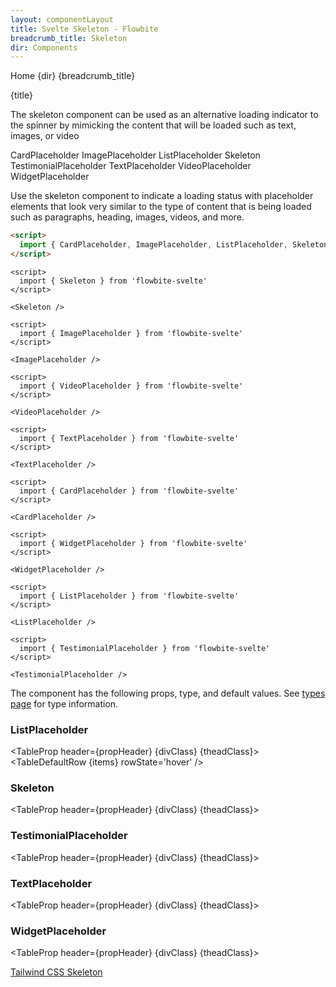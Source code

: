 ```yaml
---
layout: componentLayout
title: Svelte Skeleton - Flowbite
breadcrumb_title: Skeleton
dir: Components
---
```


<script>
  import { Htwo, ExampleDiv, GitHubSource, CompoDescription, TableProp, TableDefaultRow} from '../utils'
  import { Breadcrumb, BreadcrumbItem, Heading, P, A } from '$lib'
  import { props as items }  from '../props/ListPlaceholder.json'
  import { props as items2 }  from '../props/Skeleton.json'
  import { props as items3 }  from '../props/TestimonialPlaceholder.json'
  import { props as items4 }  from '../props/TextPlaceholder.json'
  import { props as items5 }  from '../props/WidgetPlaceholder.json'
  let propHeader = ['Name', 'Type', 'Default']
  let divClass='w-full relative overflow-x-auto shadow-md sm:rounded-lg py-4'
  let theadClass ='text-xs text-gray-700 uppercase bg-gray-50 dark:bg-gray-700 dark:text-white'
</script>

<Breadcrumb class="pt-16 py-8">
  <BreadcrumbItem href="/" home >Home</BreadcrumbItem>
  <BreadcrumbItem>{dir}</BreadcrumbItem>
  <BreadcrumbItem>{breadcrumb_title}</BreadcrumbItem>
</Breadcrumb>

<Heading class="mb-2" tag="h1" customSize="text-3xl">{title}</Heading>

<CompoDescription>The skeleton component can be used as an alternative loading indicator to the spinner by mimicking the content that will be loaded such as text, images, or video</CompoDescription>

<ExampleDiv>
<GitHubSource href="skeleton/CardPlaceholder.svelte">CardPlaceholder</GitHubSource>
<GitHubSource href="skeleton/ImagePlaceholder.svelte">ImagePlaceholder</GitHubSource>
<GitHubSource href="skeleton/CardPlaceListPlaceholderholder.svelte">ListPlaceholder</GitHubSource>
<GitHubSource href="skeleton/Skeleton.svelte">Skeleton</GitHubSource>
<GitHubSource href="skeleton/TestimonialPlaceholder.svelte">TestimonialPlaceholder</GitHubSource>
<GitHubSource href="skeleton/TextPlaceholder.svelte">TextPlaceholder</GitHubSource>
<GitHubSource href="skeleton/VideoPlaceholder.svelte">VideoPlaceholder</GitHubSource>
<GitHubSource href="skeleton/WidgetPlaceholder.svelte">WidgetPlaceholder</GitHubSource>
</ExampleDiv>

Use the skeleton component to indicate a loading status with placeholder elements that look very similar to the type of content that is being loaded such as paragraphs, heading, images, videos, and more.

<Htwo label="Setup" />

```html
<script>
  import { CardPlaceholder, ImagePlaceholder, ListPlaceholder, Skeleton, TestimonialPlaceholder, TextPlaceholder, VideoPlaceholder, WidgetPlaceholder } from 'flowbite-svelte'
</script>
```

<Htwo label="Default skeleton" />

```svelte example
<script>
  import { Skeleton } from 'flowbite-svelte'
</script>

<Skeleton />
```

<Htwo label="Image placeholder " />

```svelte example
<script>
  import { ImagePlaceholder } from 'flowbite-svelte'
</script>

<ImagePlaceholder />
```

<Htwo label="Video placeholder" />

```svelte example
<script>
  import { VideoPlaceholder } from 'flowbite-svelte'
</script>

<VideoPlaceholder />
```

<Htwo label="Text placeholder" />

```svelte example
<script>
  import { TextPlaceholder } from 'flowbite-svelte'
</script>

<TextPlaceholder />
```

<Htwo label="Card placeholder" />

```svelte example
<script>
  import { CardPlaceholder } from 'flowbite-svelte'
</script>

<CardPlaceholder />
```

<Htwo label="Widget placeholder" />

```svelte example
<script>
  import { WidgetPlaceholder } from 'flowbite-svelte'
</script>

<WidgetPlaceholder />
```

<Htwo label="List placeholder" />

```svelte example
<script>
  import { ListPlaceholder } from 'flowbite-svelte'
</script>

<ListPlaceholder />
```

<Htwo label="Testimonial placeholder" />

```svelte example
<script>
  import { TestimonialPlaceholder } from 'flowbite-svelte'
</script>

<TestimonialPlaceholder />
```

<Htwo label="Props" />

The component has the following props, type, and default values. See <A href="/pages/types">types page</A> for type information.

<h3 class='text-xl w-full dark:text-white py-4'>ListPlaceholder</h3>

<TableProp header={propHeader} {divClass} {theadClass}>
  <TableDefaultRow {items} rowState='hover' />
</TableProp>

<h3 class='text-xl w-full dark:text-white py-4'>Skeleton</h3>

<TableProp header={propHeader} {divClass} {theadClass}>
  <TableDefaultRow items={items2} rowState='hover' />
</TableProp>

<h3 class='text-xl w-full dark:text-white py-4'>TestimonialPlaceholder</h3>

<TableProp header={propHeader} {divClass} {theadClass}>
  <TableDefaultRow items={items3} rowState='hover' />
</TableProp>

<h3 class='text-xl w-full dark:text-white py-4'>TextPlaceholder</h3>

<TableProp header={propHeader} {divClass} {theadClass}>
  <TableDefaultRow items={items4} rowState='hover' />
</TableProp>

<h3 class='text-xl w-full dark:text-white py-4'>WidgetPlaceholder</h3>

<TableProp header={propHeader} {divClass} {theadClass}>
  <TableDefaultRow items={items5} rowState='hover' />
</TableProp>

<Htwo label="References" />

<P>
  <A href="https://flowbite.com/docs/components/skeleton/" target="_blank" class="link"
    >Tailwind CSS Skeleton</A
  >
</P>
